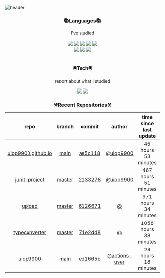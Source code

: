 
![header](https://capsule-render.vercel.app/api?type=waving&color=timeGradient&height=300&section=header&text=Jia's%20GitHub&fontSize=90)
 
<h3 align="center">📚Languages📚</h3>
<div align="center">I've studied</div><br>

<div align="center">
  <img src="https://img.shields.io/badge/Java-007396?style=flat-square&logo=Java&logoColor=white"/> 
   <img src="https://img.shields.io/badge/Spring Boot-6DB33F?style=flat-square&logo=Spring Boot&logoColor=white"/>
   <img src="https://img.shields.io/badge/HTML-E34F26?style=flat-square&logo=HTML&logoColor=white"/>
   <img src="https://img.shields.io/badge/MySQL-4479A1?style=flat-square&logo=MySQL&logoColor=white"/>
   <img src="https://img.shields.io/badge/AWS-232F3E?style=flat-square&logo=AWS&logoColor=white"/><br>
   <img src="https://img.shields.io/badge/CSS-1572B6?style=flat-square&logo=CSS&logoColor=white"/>
   <img src="https://img.shields.io/badge/JavaScript-F7DF1E?style=flat-square&logo=JavaScript&logoColor=white"/>
   <img src="https://img.shields.io/badge/Bootstrap-7952B3?style=flat-square&logo=Bootstrap&logoColor=white"/>
</div><br>

<h3 align="center">🖲️Tech🖲️</h3>
<div align="center">report about what I studied</div><br>

<div align="center">
<a href="https://blog.naver.com/jia9510"><img src="https://img.shields.io/badge/Naver-03C75A?style=flat-square&logo=Naver&logoColor=white&link=https://blog.naver.com/jia9510"/></a>
<a href="https://github.com/uiop9900/uiop9900"><img src="https://img.shields.io/badge/GitHub-181717?style=flat-square&logo=GitHub&logoColor=white&link=https://github.com/uiop9900/uiop9900"/></a>
</div>
 

<h3 align="center">⚒Recent Repositories⚒</h3>

| repo | branch | commit | author | time since last update | language |
|:---:|:---:|:---:|:---:|:---:|:---:|
| [uiop9900.github.io](https://github.com/uiop9900/uiop9900.github.io) | [main](https://github.com/uiop9900/uiop9900.github.io/tree/main) |[ae5c118](https://github.com/uiop9900/uiop9900.github.io/commit/ae5c118d23a6355284634a82ad076619135dbaf2) | [@uiop9900](https://github.com/uiop9900) |45 hours 53 minutes | ![](https://img.shields.io/badge/language-Ruby-default.svg?style=flat-square)|
| [junit-project](https://github.com/uiop9900/junit-project) | [master](https://github.com/uiop9900/junit-project/tree/master) |[2133278](https://github.com/uiop9900/junit-project/commit/213327895bfbffd0849444896969ce6788100383) | [@uiop9900](https://github.com/uiop9900) |467 hours 51 minutes | ![](https://img.shields.io/badge/language-Java-default.svg?style=flat-square)|
| [upload](https://github.com/uiop9900/upload) | [master](https://github.com/uiop9900/upload/tree/master) |[6126671](https://github.com/uiop9900/upload/commit/6126671738c64e6e4ee5e0afd298c42e2cf206d2) | [@]() |971 hours 34 minutes | ![](https://img.shields.io/badge/language-Java-default.svg?style=flat-square)|
| [typeconverter](https://github.com/uiop9900/typeconverter) | [master](https://github.com/uiop9900/typeconverter/tree/master) |[71e2d48](https://github.com/uiop9900/typeconverter/commit/71e2d4857ec632da817d1b5b5101aaf8585aa79f) | [@]() |1058 hours 38 minutes | ![](https://img.shields.io/badge/language-Java-default.svg?style=flat-square)|
| [uiop9900](https://github.com/uiop9900/uiop9900) | [main](https://github.com/uiop9900/uiop9900/tree/main) |[ed1665b](https://github.com/uiop9900/uiop9900/commit/ed1665b02b1c8266fb2a3b353ebdfdfcbf313460) | [@actions-user](https://github.com/actions-user) |24 hours 18 minutes | ![](https://img.shields.io/badge/language-Go-default.svg?style=flat-square)|



